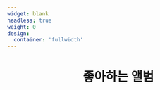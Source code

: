 ```yaml
---
widget: blank
headless: true
weight: 0
design:
  container: 'fullwidth'
---
```


<h1 style="text-align: center;">좋아하는 앨범</h1>

<!-- Link Swiper's CSS -->
<link
  rel="stylesheet"
  href="https://unpkg.com/swiper/swiper-bundle.min.css"
/>

<style>
.swiper-container {
  width: 100%;
  height: 50vh; /* Default height for larger screens */
  --swiper-navigation-color: #34495e; /* Set arrow color to theme's menu text color */
  --swiper-pagination-color: #34495e; /* Set pagination color to theme's menu text color */
}

/* 모바일 */
@media (max-width: 768px) {
  .swiper-container {
    height: 35vh;
    width: auto;
    margin-left: 30px;
    margin-right: 30px;
  }
}

.swiper-slide {
  text-align: center;
  font-size: 18px;
  background: #fff;

  /* Center slide text vertically */
  display: -webkit-box;
  display: -ms-flexbox;
  display: -webkit-flex;
  display: flex;
  -webkit-box-pack: center;
  -ms-flex-pack: center;
  -webkit-justify-content: center;
  justify-content: center;
  -webkit-box-align: center;
  -ms-flex-align: center;
  -webkit-align-items: center;
  align-items: center;
}
</style>

<!-- Swiper -->
<div class="swiper-container">
  <div class="swiper-wrapper">
    <!-- Slides -->
    <div class="swiper-slide" style="background-image:url('/ilmatic.png'); background-size: cover; background-position: center;"></div>
    <div class="swiper-slide" style="background-image:url('/이방인.png'); background-size: cover; background-position: center;"></div>
    <div class="swiper-slide" style="background-image:url('/damn.png'); background-size: cover; background-position: center;"></div>
    <div class="swiper-slide" style="background-image:url('/에넥도트.png'); background-size: cover; background-position: center;"></div>
    <div class="swiper-slide" style="background-image:url('/디카프리오.jpg'); background-size: cover; background-position: center;"></div>
    <div class="swiper-slide" style="background-image:url('/tpab.jpg'); background-size: cover; background-position: center;"></div>
  </div>
  <!-- Add Pagination -->
  <div class="swiper-pagination"></div>
  <!-- Add Navigation -->
  <div class="swiper-button-next"></div>
  <div class="swiper-button-prev"></div>
</div>

<!-- Swiper JS -->
<script src="https://unpkg.com/swiper/swiper-bundle.min.js"></script>

<!-- Initialize Swiper -->
<script>
  var swiper = new Swiper('.swiper-container', {
    observer: true,
    observeParents: true,
    loop: true,
    initialSlide: 1, // Start on the second slide
    slidesPerView: 1.1,
    spaceBetween: 10,
    centeredSlides: false,
    pagination: {
      el: '.swiper-pagination',
      clickable: true,
    },
    navigation: {
      nextEl: '.swiper-button-next',
      prevEl: '.swiper-button-prev',
    },
    autoplay: {
      delay: 1500,
    },
  });
</script>
